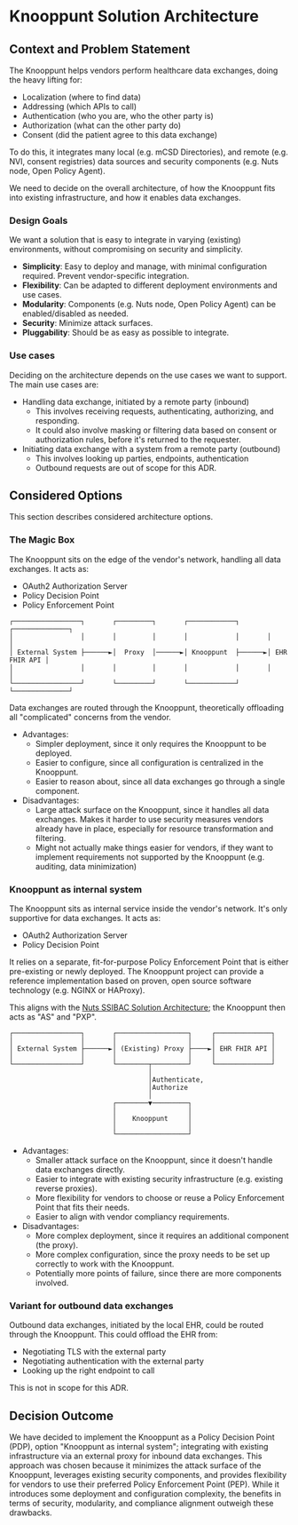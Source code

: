 # Knooppunt Solution Architecture

## Context and Problem Statement

The Knooppunt helps vendors perform healthcare data exchanges, doing the heavy lifting for:
- Localization (where to find data)
- Addressing (which APIs to call)
- Authentication (who you are, who the other party is)
- Authorization (what can the other party do)
- Consent (did the patient agree to this data exchange)

To do this, it integrates many local (e.g. mCSD Directories), and remote (e.g. NVI, consent registries) data sources and security components (e.g. Nuts node, Open Policy Agent).

We need to decide on the overall architecture, of how the Knooppunt fits into existing infrastructure, and how it enables data exchanges.

### Design Goals
We want a solution that is easy to integrate in varying (existing) environments, without compromising on security and simplicity. 

- **Simplicity**: Easy to deploy and manage, with minimal configuration required. Prevent vendor-specific integration.
- **Flexibility**: Can be adapted to different deployment environments and use cases.
- **Modularity**: Components (e.g. Nuts node, Open Policy Agent) can be enabled/disabled as needed.
- **Security**: Minimize attack surfaces.
- **Pluggability**: Should be as easy as possible to integrate.

### Use cases

Deciding on the architecture depends on the use cases we want to support. The main use cases are:

- Handling data exchange, initiated by a remote party (inbound)
  - This involves receiving requests, authenticating, authorizing, and responding.
  - It could also involve masking or filtering data based on consent or authorization rules, before it's returned to the requester.
- Initiating data exchange with a system from a remote party (outbound)
    - This involves looking up parties, endpoints, authentication
    - Outbound requests are out of scope for this ADR.

## Considered Options
This section describes considered architecture options.

### The Magic Box
The Knooppunt sits on the edge of the vendor's network, handling all data exchanges. It acts as:
- OAuth2 Authorization Server
- Policy Decision Point
- Policy Enforcement Point

```text
┌─────────────────┐       ┌─────────┐       ┌────────────┐       ┌──────────────┐
│                 │       │         │       │            │       │              │
│ External System ├──────►│  Proxy  │──────►│ Knooppunt  ├──────►│ EHR FHIR API │
│                 │       │         │       │            │       │              │
└─────────────────┘       └─────────┘       └────────────┘       └──────────────┘
```

Data exchanges are routed through the Knooppunt, theoretically offloading all "complicated" concerns from the vendor.

- Advantages:
  - Simpler deployment, since it only requires the Knooppunt to be deployed.
  - Easier to configure, since all configuration is centralized in the Knooppunt.
  - Easier to reason about, since all data exchanges go through a single component.
- Disadvantages:
  - Large attack surface on the Knooppunt, since it handles all data exchanges.
    Makes it harder to use security measures vendors already have in place, especially for resource transformation and filtering.
  - Might not actually make things easier for vendors, if they want to implement requirements not supported by the Knooppunt (e.g. auditing, data minimization)

### Knooppunt as internal system
The Knooppunt sits as internal service inside the vendor's network. It's only supportive for data exchanges. It acts as:
- OAuth2 Authorization Server
- Policy Decision Point

It relies on a separate, fit-for-purpose Policy Enforcement Point that is either pre-existing or newly deployed.
The Knooppunt project can provide a reference implementation based on proven, open source software technology (e.g. NGINX or HAProxy).

This aligns with the [Nuts SSIBAC Solution Architecture](https://wiki.nuts.nl/books/ssibac/page/referentie-solution-architectuur-wip); the Knooppunt then acts as "AS" and "PXP".

```text
┌─────────────────┐       ┌──────────────────┐     ┌──────────────┐
│                 │       │                  │     │              │
│ External System ├──────►│ (Existing) Proxy ├────►│ EHR FHIR API │
│                 │       │                  │     │              │
└─────────────────┘       └────────┬─────────┘     └──────────────┘
                                   │                               
                                   │Authenticate,                  
                                   │Authorize                      
                                   │                               
                          ┌────────▼─────────┐                     
                          │                  │                     
                          │    Knooppunt     │                     
                          │                  │                     
                          └──────────────────┘                     
```

- Advantages:
  - Smaller attack surface on the Knooppunt, since it doesn't handle data exchanges directly.
  - Easier to integrate with existing security infrastructure (e.g. existing reverse proxies).
  - More flexibility for vendors to choose or reuse a Policy Enforcement Point that fits their needs.
  - Easier to align with vendor compliancy requirements.
- Disadvantages:
  - More complex deployment, since it requires an additional component (the proxy).
  - More complex configuration, since the proxy needs to be set up correctly to work with the Knooppunt.
  - Potentially more points of failure, since there are more components involved.

### Variant for outbound data exchanges
Outbound data exchanges, initiated by the local EHR, could be routed through the Knooppunt. This could offload the EHR from:

- Negotiating TLS with the external party
- Negotiating authentication with the external party
- Looking up the right endpoint to call

This is not in scope for this ADR.

## Decision Outcome

We have decided to implement the Knooppunt as a Policy Decision Point (PDP), option "Knooppunt as internal system";
integrating with existing infrastructure via an external proxy for inbound data exchanges.
This approach was chosen because it minimizes the attack surface of the Knooppunt, leverages existing security components, and provides flexibility for vendors to use their preferred Policy Enforcement Point (PEP).
While it introduces some deployment and configuration complexity, the benefits in terms of security, modularity, and compliance alignment outweigh these drawbacks.